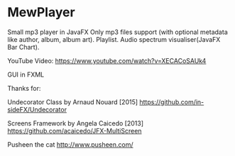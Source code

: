 # MewPlayer
Small mp3 player in JavaFX
Only mp3 files support (with optional metadata like author, album, album art).
Playlist.
Audio spectrum visualiser(JavaFX Bar Chart).

YouTube Video:
https://www.youtube.com/watch?v=XECACoSAUk4

GUI in FXML

Thanks for:

Undecorator Class by Arnaud Nouard [2015]
https://github.com/in-sideFX/Undecorator

Screens Framework by Angela Caicedo [2013]
https://github.com/acaicedo/JFX-MultiScreen

Pusheen the cat
http://www.pusheen.com/





